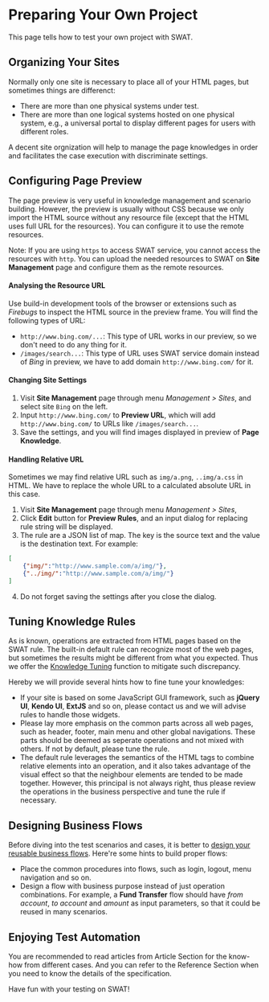 Preparing Your Own Project
===

This page tells how to test your own project with SWAT.

Organizing Your Sites
---

Normally only one site is necessary to place all of your HTML pages, but sometimes things are differenct:

* There are more than one physical systems under test.
* There are more than one logical systems hosted on one physical system, e.g., a universal portal to display different pages for users with different roles.

A decent site orgnization will help to manage the page knowledges in order and facilitates the case execution with discriminate settings.

Configuring Page Preview
---

The page preview is very useful in knowledge management and scenario building. However, the preview is usually without CSS because we only import the HTML source without any resource file (except that the HTML uses full URL for the resources). You can configure it to use the remote resources.

Note: If you are using `https` to access SWAT service, you cannot access the resources with `http`. You can upload the needed resources to SWAT on **Site Management** page and configure them as the remote resources. 

#### Analysing the Resource URL

Use build-in development tools of the browser or extensions such as *Firebugs* to inspect the HTML source in the preview frame. You will find the following types of URL:

* `http://www.bing.com/...`: This type of URL works in our preview, so we don't need to do any thing for it.
* `/images/search...`: This type of URL uses SWAT service domain instead of *Bing* in preview, we have to add domain `http://www.bing.com/` for it.

#### Changing Site Settings

1. Visit **Site Management** page through menu *Management > Sites*, and select site `Bing` on the left.
2. Input `http://www.bing.com/` to **Preview URL**, which will add `http://www.bing.com/` to URLs like `/images/search...`.
3. Save the settings, and you will find images displayed in preview of **Page Knowledge**.

#### Handling Relative URL

Sometimes we may find relative URL such as `img/a.png`, `..img/a.css` in HTML. We have to replace the whole URL to a calculated absolute URL in this case.

1. Visit **Site Management** page through menu *Management > Sites*,
2. Click **Edit** button for **Preview Rules**, and an input dialog for replacing rule string will be displayed. 
3. The rule are a JSON list of map. The key is the source text and the value is the destination text. For example:
```json
[
	{"img/":"http://www.sample.com/a/img/"},
	{"../img/":"http://www.sample.com/a/img/"}
]
```
4. Do not forget saving the settings after you close the dialog.

Tuning Knowledge Rules
---

As is known, operations are extracted from HTML pages based on the SWAT rule. The built-in default rule can recognize most of the web pages, but sometimes the results might be different from what you expected. Thus we offer the [Knowledge Tuning](guide_tuning.md) function to mitigate such discrepancy.

Hereby we will provide several hints how to fine tune your knowledges:

* If your site is based on some JavaScript GUI framework, such as **jQuery UI**, **Kendo UI**, **ExtJS** and so on, please contact us and we will advise rules to handle those widgets.
* Please lay more emphasis on the common parts across all web pages, such as header, footer, main menu and other global navigations. These parts should be deemed as seperate operations and not mixed with others. If not by default, please tune the rule.
* The default rule leverages the semantics of the HTML tags to combine relative elements into an operation, and it also takes advantage of the visual effect so that the neighbour elements are tended to be made together. However, this principal is not always right, thus please review the operations in the business perspective and tune the rule if necessary.

Designing Business Flows
---

Before diving into the test scenarios and cases, it is better to [design your reusable business flows](article_flow.md). Here're some hints to build proper flows:

* Place the common procedures into flows, such as login, logout, menu navigation and so on.
* Design a flow with business purpose instead of just operation combinations. For example, a **Fund Transfer** flow should have *from account*, *to account* and *amount* as input parameters, so that it could be reused in many scenarios.

Enjoying Test Automation
---

You are recommended to read articles from Article Section for the know-how from different cases. And you can refer to the Reference Section when you need to know the details of the specification.

Have fun with your testing on SWAT! 

